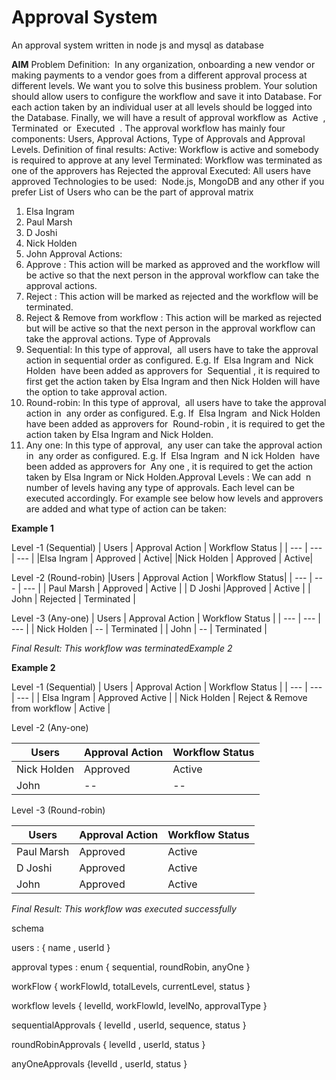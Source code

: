 

# Approval System
An approval system written in node js and mysql as database

**AIM**
Problem Definition: ​ In any organization, onboarding a new vendor or making payments to a
vendor goes from a different approval process at different levels. We want you to solve this
business problem. Your solution should allow users to configure the workflow and save it into
Database. For each action taken by an individual user at all levels should be logged into the
Database. Finally, we will have a result of approval workflow as ​ Active ​ , ​ Terminated ​ or ​ Executed ​ .
The approval workflow has mainly four components: Users, Approval Actions, Type of
Approvals and Approval Levels.
Definition of final results:
Active: Workflow is active and somebody is required to approve at any level
Terminated: Workflow was terminated as one of the approvers has Rejected the approval
Executed: All users have approved
Technologies to be used: ​ Node.js, MongoDB and any other if you prefer
List of Users who can be the part of approval matrix
1. Elsa Ingram
2. Paul Marsh
3. D Joshi
4. Nick Holden
5. John
Approval Actions:
1. Approve​ : This action will be marked as approved and the workflow will be active so that
the next person in the approval workflow can take the approval actions.
2. Reject​ : This action will be marked as rejected and the workflow will be terminated.
3. Reject & Remove from workflow​ : This action will be marked as rejected but will be active
so that the next person in the approval workflow can take the approval actions.
Type of Approvals
1. Sequential: In this type of approval, ​ all users​ have to take the approval action in
sequential order​ as configured. E.g. If ​ Elsa Ingram ​ and ​ Nick Holden ​ have been added
as approvers for ​ Sequential​ , it is required to first get the action taken by Elsa Ingram and
then Nick Holden will have the option to take approval action.
2. Round-robin: In this type of approval, ​ all users​ have to take the approval action in ​ any
order​ as configured. E.g. If ​ Elsa Ingram ​ and ​ Nick Holden ​ have been added as
approvers for ​ Round-robin​ , it is required to get the action taken by Elsa Ingram and Nick
Holden.
3. Any one: In this type of approval, ​ any user​ can take the approval action in ​ any order​ as
configured. E.g. If ​ Elsa Ingram ​ and N
ick Holden ​ have been added as approvers for ​ Any
one​ , it is required to get the action taken by Elsa Ingram or Nick Holden.Approval Levels​ : We can add ​ n ​ number of levels having any type of approvals. Each level can
be executed accordingly. For example see below how levels and approvers are added and what type of action can be taken:

**Example 1** 


Level -1 (Sequential)
| Users | Approval Action | Workflow  Status |
| --- | --- | --- |
|Elsa  Ingram | Approved | Active|
|Nick  Holden | Approved | Active|

Level -2 (Round-robin)
|Users | Approval Action | Workflow Status|
| --- | --- | --- |
| Paul Marsh | Approved | Active |
| D Joshi |Approved | Active |
| John | Rejected | Terminated |

Level -3 (Any-one)
| Users | Approval Action | Workflow Status |
| --- | --- | --- |
| Nick Holden |  -- |  Terminated | 
| John | -- | Terminated | 

*Final Result: This workflow was terminatedExample 2*

**Example 2**

Level -1 (Sequential)
| Users | Approval Action | Workflow Status |
| --- | --- | --- |
| Elsa Ingram |  Approved Active | 
| Nick Holden | Reject & Remove from workflow |  Active | 

Level -2 (Any-one)

| Users | Approval Action | Workflow Status |
| --- | --- | --- |
| Nick Holden | Approved | Active
| John |  -- |  -- |

Level -3 (Round-robin)

| Users | Approval Action | Workflow Status |
| --- | --- | --- |
| Paul Marsh | Approved | Active | 
| D Joshi | Approved | Active | 
| John | Approved | Active | 

*Final Result: This workflow was executed successfully*



schema


users : { name , userId } 


approval types : enum { sequential, roundRobin, anyOne }


workFlow { workFlowId, totalLevels, currentLevel, status }


workflow levels { levelId, workFlowId, levelNo, approvalType }


sequentialApprovals { levelId , userId, sequence, status }


roundRobinApprovals  { levelId , userId, status }


anyOneApprovals {levelId , userId, status }

